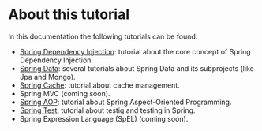 # About this tutorial
In this documentation the following tutorials can be found:
- [Spring Dependency Injection](https://github.com/ManuMyGit/CodingTutorials/tree/main/spring/springdi): tutorial about the core concept of Spring Dependency Injection.
- [Spring Data](https://github.com/ManuMyGit/CodingTutorials/tree/main/spring/springdata): several tutorials about Spring Data and its subprojects (like Jpa and Mongo).
- [Spring Cache](https://github.com/ManuMyGit/CodingTutorials/tree/main/spring/springcache): tutorial about cache management.
- Spring MVC (coming soon).
- [Spring AOP](https://github.com/ManuMyGit/CodingTutorials/tree/main/spring/springaop): tutorial about Spring Aspect-Oriented Programming.
- [Spring Test](https://github.com/ManuMyGit/CodingTutorials/tree/main/spring/springtest): tutorial about testig and testing in Spring.
- Spring Expression Language (SpEL) (coming soon).